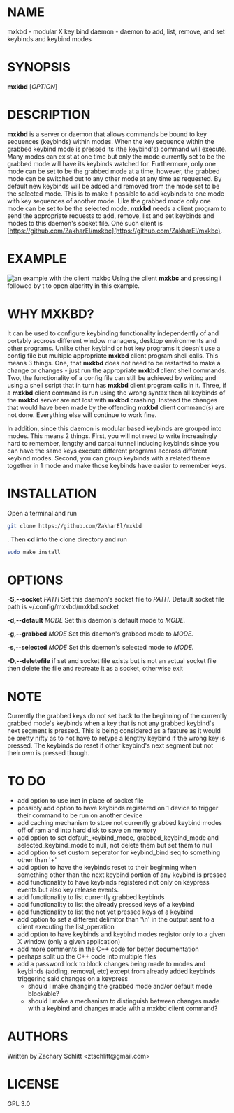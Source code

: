 # NAME

mxkbd - modular X key bind daemon - daemon to add, list, remove, and set keybinds and keybind modes

# SYNOPSIS

**mxkbd** [*OPTION*]

# DESCRIPTION

**mxkbd** is a server or daemon that allows commands be bound to key sequences (keybinds) within modes. When the key sequence within the grabbed keybind mode is pressed its (the keybind\'s) command will execute. Many modes can exist at one time but only the mode currently set to be the grabbed mode will have its keybinds watched for. Furthermore, only one mode can be set to be the grabbed mode at a time, however, the grabbed mode can be switched out to any other mode at any time as requested. By default new keybinds will be added and removed from the mode set to be the selected mode. This is to make it possible to add keybinds to one mode with key sequences of another mode. Like the grabbed mode only one mode can be set to be the selected mode. **mxkbd** needs a client program to send the appropriate requests to add, remove, list and set keybinds and modes to this daemon\'s socket file. One such client is [https://github.com/ZakharEl/mxkbc](https://github.com/ZakharEl/mxkbc).

# EXAMPLE

![an example with the client mxkbc](media/key-grabbing-example.gif)
Using the client **mxkbc** and pressing i followed by t to open alacritty in this example.

# WHY MXKBD?

It can be used to configure keybinding functionality independently of and portably accross different window managers, desktop environments and other programs. Unlike other keybind or hot key programs it doesn't use a config file but multiple appropriate **mxkbd** client program shell calls. This means 3 things. One, that **mxkbd** does not need to be restarted to make a change or changes - just run the appropriate **mxkbd** client shell commands. Two, the functionality of a config file can still be achieved by writing and using a shell script that in turn has **mxkbd** client program calls in it. Three, if a **mxkbd** client command is run using the wrong syntax then all keybinds of the **mxkbd** server are not lost with **mxkbd** crashing. Instead the changes that would have been made by the offending **mxkbd** client command(s) are not done. Everything else will continue to work fine.

In addition, since this daemon is modular based keybinds are grouped into modes. This means 2 things. First, you will not need to write increasingly hard to remember, lengthy and carpal tunnel inducing keybinds since you can have the same keys execute different programs accross different keybind modes. Second, you can group keybinds with a related theme together in 1 mode and make those keybinds have easier to remember keys.

# INSTALLATION

Open a terminal and run
```sh
git clone https://github.com/ZakharEl/mxkbd
```
. Then **cd** into the clone directory and run
```sh
sudo make install
```

# OPTIONS

**-S,--socket** *PATH*
Set this daemon's socket file to *PATH.* Default socket file path is \~/.config/mxkbd/mxkbd.socket

**-d,--default** *MODE*
Set this daemon's default mode to *MODE.*

**-g,--grabbed** *MODE*
Set this daemon's grabbed mode to *MODE.*

**-s,--selected** *MODE*
Set this daemon's selected mode to *MODE.*

**-D,--deletefile**
if set and socket file exists but is not an actual socket file then delete the file and recreate it as a socket, otherwise exit

# NOTE

Currently the grabbed keys do not set back to the beginning of the currently grabbed mode's keybinds when a key that is not any grabbed keybind's next segment is pressed. This is being considered as a feature as it would be pretty nifty as to not have to retype a lengthy keybind if the wrong key is pressed. The keybinds do reset if other keybind's next segment but not their own is pressed though.

# TO DO

- add option to use inet in place of socket file
- possibly add option to have keybinds registered on 1 device to trigger their command to be run on another device
- add caching mechanism to store not currently grabbed keybind modes off of ram and into hard disk to save on memory
- add option to set default_keybind_mode, grabbed_keybind_mode and selected_keybind_mode to null, not delete them but set them to null
- add option to set custom seperator for keybind_bind seq to something other than '+'
- add option to have the keybinds reset to their beginning when something other than the next keybind portion of any keybind is pressed
- add functionality to have keybinds registered not only on keypress events but also key release events.
- add functionality to list currently grabbed keybinds
- add functionality to list the already pressed keys of a keybind
- add functionality to list the not yet pressed keys of a keybind
- add option to set a different delimitor than '\n' in the output sent to a client executing the list_operation
- add option to have keybinds and keybind modes registor only to a given X window (only a given application)
- add more comments in the C++ code for better documentation
- perhaps split up the C++ code into multiple files
- add a password lock to block changes being made to modes and keybinds (adding, removal, etc) except from already added keybinds triggering said changes on a keypress
	- should I make changing the grabbed mode and/or default mode blockable?
	- should I make a mechanism to distinguish between changes made with a keybind and changes made with a mxkbd client command?
# AUTHORS

Written by Zachary Schlitt \<ztschlitt\@gmail.com>

# LICENSE

GPL 3.0
